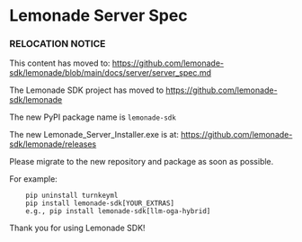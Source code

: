 # Lemonade Server Spec

### RELOCATION NOTICE

This content has moved to: https://github.com/lemonade-sdk/lemonade/blob/main/docs/server/server_spec.md

The Lemonade SDK project has moved to https://github.com/lemonade-sdk/lemonade

The new PyPI package name is `lemonade-sdk`

The new Lemonade_Server_Installer.exe is at: https://github.com/lemonade-sdk/lemonade/releases

Please migrate to the new repository and package as soon as possible.

For example:
```
    pip uninstall turnkeyml
    pip install lemonade-sdk[YOUR_EXTRAS]
    e.g., pip install lemonade-sdk[llm-oga-hybrid]
```

Thank you for using Lemonade SDK!